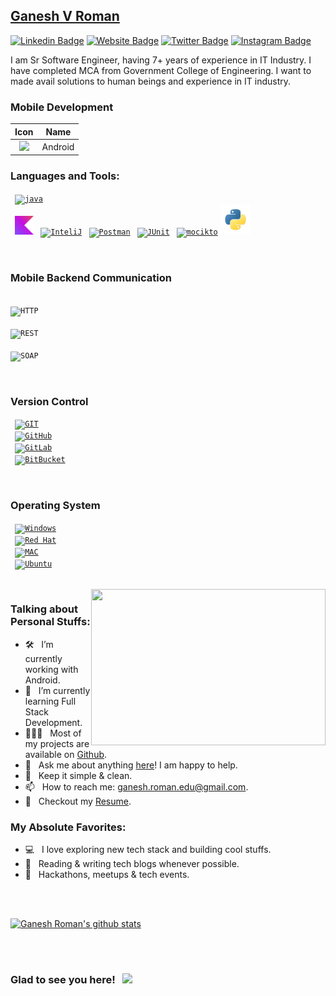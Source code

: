 ## [Ganesh V Roman](https://github.com/ganeshroman/)

[![Linkedin Badge](https://img.shields.io/badge/-LinkedIn-0e76a8?style=flat-square&logo=Linkedin&logoColor=white)](https://linkedin.com/in/ganesh-roman)
[![Website Badge](https://img.shields.io/badge/Website-3b5998?style=flat-square&logo=google-chrome&logoColor=white)](https://ganeshroman.github.io/)
[![Twitter Badge](https://img.shields.io/badge/-Twitter-00acee?style=flat-square&logo=Twitter&logoColor=white)](https://twitter.com/ganeshroman)
[![Instagram Badge](https://img.shields.io/badge/-Instagram-e4405f?style=flat-square&logo=Instagram&logoColor=white)](https://instagram.com/ganesh.roman91/)


I am Sr Software Engineer, having 7+ years of experience in IT Industry. I have completed MCA from Government College of Engineering. I want to made avail solutions to human beings and experience in IT industry.




### Mobile Development
Icon | Name | 
:-----:|  :-----: | 
<img height="50" src="https://user-images.githubusercontent.com/25181517/117269608-b7dcfb80-ae58-11eb-8e66-6cc8753553f0.png"> | Android |

### Languages and Tools:
<!--<code><img height="48" src="https://raw.githubusercontent.com/devicons/devicon/master/icons/git/git-original.svg" alt="git"></code>-->
<code> [<img height="48" src="https://user-images.githubusercontent.com/25181517/117201156-9a724800-adec-11eb-9a9d-3cd0f67da4bc.png" alt="java">](https://www.java.com/en/)  </code>
<code> [<img height="30" src="https://github.com/PrinceCorwin/Useful-tech-icons/blob/main/images/kotlin.png?raw=true" alt="Kotlin">](https://kotlinlang.org/)</code>
<code> [<img height="48" src="https://user-images.githubusercontent.com/25181517/121302773-7aa5d680-c8fa-11eb-98aa-e016fdb2de32.png" alt="InteliJ">](https://www.jetbrains.com/idea/)</code>
<code> [<img height="48" src="https://user-images.githubusercontent.com/25181517/121302453-01a67f00-c8fa-11eb-8c86-2ee00734c9a8.png" alt="Postman">](https://www.postman.com/)</code>
<code> [<img height="48" src="https://user-images.githubusercontent.com/25181517/117533873-484d4480-afef-11eb-9fad-67c8605e3592.png" alt="JUnit">](https://junit.org/junit5/)</code>
<code> [<img height="48" src="https://user-images.githubusercontent.com/25181517/117533874-48e5db00-afef-11eb-869b-58c79865f048.png" alt="mocikto">](https://site.mockito.org/)</code>
<code>[<img height="48" src="https://raw.githubusercontent.com/github/explore/80688e429a7d4ef2fca1e82350fe8e3517d3494d/topics/python/python.png" alt="python">](https://www.python.org/)</code>

</br>

### Mobile Backend Communication

<code> <img height="50" src="https://user-images.githubusercontent.com/25181517/121258433-2d504780-c8af-11eb-8324-92f1305ded79.png" alt="HTTP"> </code>
<code> <img height="50" src="https://user-images.githubusercontent.com/25181517/117208135-11134380-adf5-11eb-8878-040fd0f015b2.png" alt="REST"> </code>
<code> <img height="50" src="https://user-images.githubusercontent.com/25181517/117208507-7ebf6f80-adf5-11eb-864d-43546ac7c8a2.png" alt="SOAP">
</code>

</br> 
 
### Version Control

<code> [<img height="50" src="https://user-images.githubusercontent.com/25181517/117364277-fc4eb280-aebd-11eb-8769-a3583c6a2037.png" alt="GIT">](https://git-scm.com/) </code>
<code> [<img height="50" src="https://user-images.githubusercontent.com/25181517/117364276-fc4eb280-aebd-11eb-92ba-8a6ef74b7313.png" alt="GitHub">](https://github.com/) </code>
<code> [<img height="50" src="https://user-images.githubusercontent.com/25181517/117364279-fce74900-aebd-11eb-8b79-75984359d043.png" alt="GitLab">](https://about.gitlab.com/)
</code> <code> [<img height="50" src="https://user-images.githubusercontent.com/25181517/121401477-0e0df480-c959-11eb-8ec7-ef8d06584380.png" alt="BitBucket">](https://bitbucket.org/)
</code>

</br> 

### Operating System

<code> [<img height="50" src="https://raw.githubusercontent.com/EgoistDeveloper/operating-system-logos/master/src/48x48/WIN.png" alt="Windows">](https://www.microsoft.com/en-in/windows?r=1) </code>
<code> [<img height="50" src="https://raw.githubusercontent.com/EgoistDeveloper/operating-system-logos/master/src/48x48/RHT.png" alt="Red Hat">](https://www.redhat.com/en) </code>
<code> [<img height="50" src="https://raw.githubusercontent.com/EgoistDeveloper/operating-system-logos/master/src/48x48/MAC.png" alt="MAC">](https://www.apple.com/)
</code> <code> [<img height="50" src="https://raw.githubusercontent.com/EgoistDeveloper/operating-system-logos/master/src/48x48/UBT.png" alt="Ubuntu">](https://ubuntu.com/)
</code>


</br>

<img align="right" height="250" width="375" alt="" src="https://raw.githubusercontent.com/iampavangandhi/iampavangandhi/master/gifs/coder.gif" />

### Talking about Personal Stuffs:

- 🛠 &nbsp; I’m currently working with Android.
- 🚀 &nbsp; I’m currently learning Full Stack Development.
- 👨🏻‍💻 &nbsp; Most of my projects are available on [Github](https://github.com/ganeshroman).
- 💬 &nbsp; Ask me about anything [here](https://github.com/ganeshroman/ganeshroman/issues/1)! I am happy to help.
- 👾 &nbsp; Keep it simple & clean.
- 📫 &nbsp; How to reach me: ganesh.roman.edu@gmail.com.
- 📝 &nbsp; Checkout my [Resume](https://ganeshroman.github.io/).

### My Absolute Favorites:

- 💻 &nbsp; I love exploring new tech stack and building cool stuffs.
- 📰 &nbsp; Reading & writing tech blogs whenever possible.
- 🍕 &nbsp; Hackathons, meetups & tech events.


</br>
</br>

<p>
  
  [![Ganesh Roman's github stats](https://github-readme-stats.vercel.app/api?username=ganeshroman&count_private=false&border_color=2e4058&include_all_commits=true&bg_color=30,ffffff,efefef&title_color=000&text_color=000&show_icons=true&hide_rank=false)](https://ganeshroman.github.com/)
  </p>



</br>
</br>

### Glad to see you here! &nbsp; ![](https://visitor-badge.glitch.me/badge?page_id=iampavangandhi.iampavangandhi&style=flat-square&color=0088cc)

